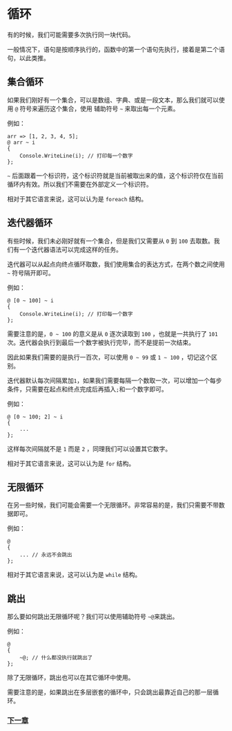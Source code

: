 # 循环
有的时候，我们可能需要多次执行同一块代码。

一般情况下，语句是按顺序执行的，函数中的第一个语句先执行，接着是第二个语句，以此类推。
## 集合循环
如果我们刚好有一个集合，可以是数组、字典、或是一段文本，那么我们就可以使用 `@` 符号来遍历这个集合，使用 辅助符号 `~` 来取出每一个元素。

例如：
```
arr => [1, 2, 3, 4, 5];
@ arr ~ i
{
    Console.WriteLine(i); // 打印每一个数字
};
```
`~` 后面跟着一个标识符，这个标识符就是当前被取出来的值，这个标识符仅在当前循环内有效。所以我们不需要在外部定义一个标识符。

相对于其它语言来说，这可以认为是 `foreach` 结构。
## 迭代器循环
有些时候，我们未必刚好就有一个集合，但是我们又需要从 `0` 到 `100` 去取数。我们有一个迭代器语法可以完成这样的任务。

迭代器可以从起点向终点循环取数，我们使用集合的表达方式，在两个数之间使用 `~` 符号隔开即可。

例如：
```
@ [0 ~ 100] ~ i
{
    Console.WriteLine(i); // 打印每一个数字
};
```
需要注意的是，`0 ~ 100` 的意义是从 `0` 逐次读取到 `100` ，也就是一共执行了 `101` 次。迭代器会执行到最后一个数字被执行完毕，而不是提前一次结束。

因此如果我们需要的是执行一百次，可以使用 `0 ~ 99` 或 `1 ~ 100` ，切记这个区别。

迭代器默认每次间隔累加`1`，如果我们需要每隔一个数取一次，可以增加一个每步条件，只需要在起点和终点完成后再插入`;`和一个数字即可。

例如：
```
@ [0 ~ 100; 2] ~ i
{
    ...
};
```
这样每次间隔就不是 `1` 而是 `2` ，同理我们可以设置其它数字。

相对于其它语言来说，这可以认为是 `for` 结构。
## 无限循环
在另一些时候，我们可能会需要一个无限循环。非常容易的是，我们只需要不带数据即可。

例如：
```
@
{
    ... // 永远不会跳出
};
```
相对于其它语言来说，这可以认为是 `while` 结构。
## 跳出
那么要如何跳出无限循环呢？我们可以使用辅助符号 `~@`来跳出。

例如：
```
@
{
    ~@; // 什么都没执行就跳出了
};
```
除了无限循环，跳出也可以在其它循环中使用。

需要注意的是，如果跳出在多层嵌套的循环中，只会跳出最靠近自己的那一层循环。

### [下一章](函数类型.md)